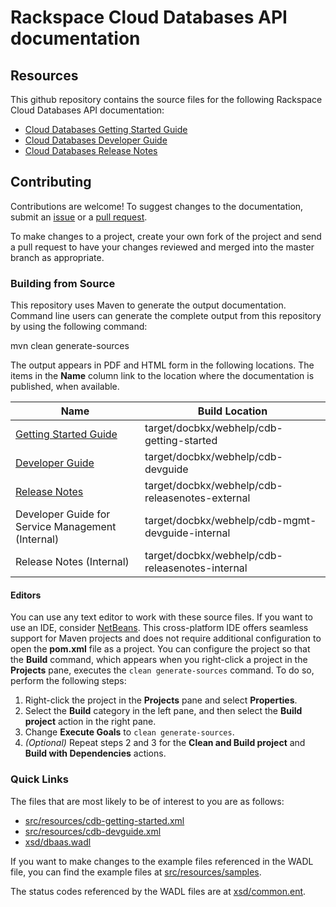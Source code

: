 # Rackspace Cloud Databases API documentation

## Resources

This github repository contains the source files for the following Rackspace Cloud Databases API documentation:

* [Cloud Databases Getting Started Guide](http://docs.rackspace.com/cdb/api/v1.0/cdb-getting-started/)
* [Cloud Databases Developer Guide](http://docs.rackspace.com/cdb/api/v1.0/cdb-devguide/)
* [Cloud Databases Release Notes](http://docs.rackspace.com/cdb/api/v1.0/cdb-releasenotes/)

## Contributing

Contributions are welcome! To suggest changes to the documentation, submit an [issue](https://github.com/rackerlabs/docs-cloud-databases/issues) or a [pull request](https://github.com/rackerlabs/docs-cloud-databases/pulls).

To make changes to a project, create your own fork of the project and send a pull request to have your changes reviewed and merged into the master branch as appropriate.

### Building from Source

This repository uses Maven to generate the output documentation. Command line users can generate the complete output from this repository by using the following command:

mvn clean generate-sources

The output appears in PDF and HTML form in the following locations. The items in the **Name** column link to the location where the documentation is published, when available.

| Name | Build Location |
| --- | --- |
| [Getting Started Guide](http://docs.rackspace.com/cdb/api/v1.0/cdb-getting-started/) | target/docbkx/webhelp/cdb-getting-started |
| [Developer Guide](http://docs.rackspace.com/cdb/api/v1.0/cdb-devguide/) | target/docbkx/webhelp/cdb-devguide |
| [Release Notes](http://docs.rackspace.com/cdb/api/v1.0/cdb-releasenotes/) | target/docbkx/webhelp/cdb-releasenotes-external |
| Developer Guide for Service Management (Internal) | target/docbkx/webhelp/cdb-mgmt-devguide-internal |
| Release Notes (Internal) | target/docbkx/webhelp/cdb-releasenotes-internal |

#### Editors

You can use any text editor to work with these source files. If you want to use an IDE, consider [NetBeans](http://netbeans.org). This cross-platform IDE offers seamless support for Maven projects and does not require  additional configuration to open the **pom.xml** file as a project. You can configure the project so that the **Build** command, which appears when you right-click a project in the **Projects** pane, executes the `clean generate-sources` command. To do so, perform the following steps:

1. Right-click the project in the **Projects** pane and select **Properties**.
2. Select the **Build** category in the left pane, and then select the **Build project** action in the right pane.
3. Change **Execute Goals** to `clean generate-sources`.
4. *(Optional)* Repeat steps 2 and 3 for the **Clean and Build project** and **Build with Dependencies** actions.

### Quick Links

The files that are most likely to be of interest to you are as follows:

* [src/resources/cdb-getting-started.xml](src/resources/cdb-getting-started.xml)
* [src/resources/cdb-devguide.xml](src/resources/cdb-devguide.xml)
* [xsd/dbaas.wadl](xsd/dbaas.wadl)

If you want to make changes to the example files referenced in the WADL file, you can find the example files at  [src/resources/samples](src/resources/samples).

The status codes referenced by the WADL files are at [xsd/common.ent](xsd/common.ent).

